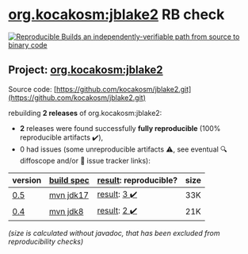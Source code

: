 [org.kocakosm:jblake2](https://central.sonatype.com/artifact/org.kocakosm/jblake2/versions) RB check
=======

[![Reproducible Builds](https://reproducible-builds.org/images/logos/rb.svg) an independently-verifiable path from source to binary code](https://reproducible-builds.org/)

## Project: [org.kocakosm:jblake2](https://central.sonatype.com/artifact/org.kocakosm/jblake2/versions)

Source code: [https://github.com/kocakosm/jblake2.git](https://github.com/kocakosm/jblake2.git)

rebuilding **2 releases** of org.kocakosm:jblake2:
- **2** releases were found successfully **fully reproducible** (100% reproducible artifacts :heavy_check_mark:),
- 0 had issues (some unreproducible artifacts :warning:, see eventual :mag: diffoscope and/or :memo: issue tracker links):

| version | [build spec](/BUILDSPEC.md) | [result](https://reproducible-builds.org/docs/jvm/): reproducible? | size |
| -- | --------- | ------ | -- |
| [0.5](https://central.sonatype.com/artifact/org.kocakosm/jblake2/0.5/pom) | [mvn jdk17](jblake2-0.5.buildspec) | [result](jblake2-0.5.buildinfo): [3 :heavy_check_mark: ](jblake2-0.5.buildcompare) | 33K |
| [0.4](https://central.sonatype.com/artifact/org.kocakosm/jblake2/0.4/pom) | [mvn jdk8](jblake2-0.4.buildspec) | [result](jblake2-0.4.buildinfo): [2 :heavy_check_mark: ](jblake2-0.4.buildcompare) | 21K |

<i>(size is calculated without javadoc, that has been excluded from reproducibility checks)</i>

